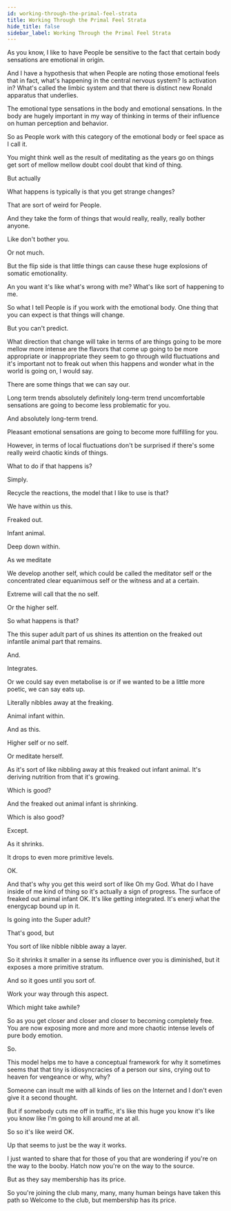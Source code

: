 ```yaml
---
id: working-through-the-primal-feel-strata
title: Working Through the Primal Feel Strata
hide_title: false
sidebar_label: Working Through the Primal Feel Strata
---
```

As you know, I like to have People be sensitive to the fact that certain body sensations are emotional in origin.

And I have a hypothesis that when People are noting those emotional feels that in fact, what's happening in the central nervous system? Is activation in? What's called the limbic system and that there is distinct new Ronald apparatus that underlies.

The emotional type sensations in the body and emotional sensations. In the body are hugely important in my way of thinking in terms of their influence on human perception and behavior.

So as People work with this category of the emotional body or feel space as I call it.

You might think well as the result of meditating as the years go on things get sort of mellow mellow doubt cool doubt that kind of thing.

But actually

What happens is typically is that you get strange changes?

That are sort of weird for People.

And they take the form of things that would really, really, really bother anyone.

Like don't bother you.

Or not much.

But the flip side is that little things can cause these huge explosions of somatic emotionality.

An you want it's like what's wrong with me? What's like sort of happening to me.

So what I tell People is if you work with the emotional body. One thing that you can expect is that things will change.

But you can't predict.

What direction that change will take in terms of are things going to be more mellow more intense are the flavors that come up going to be more appropriate or inappropriate they seem to go through wild fluctuations and it's important not to freak out when this happens and wonder what in the world is going on, I would say.

There are some things that we can say our.

Long term trends absolutely definitely long-term trend uncomfortable sensations are going to become less problematic for you.

And absolutely long-term trend.

Pleasant emotional sensations are going to become more fulfilling for you.

However, in terms of local fluctuations don't be surprised if there's some really weird chaotic kinds of things.

What to do if that happens is?

Simply.

Recycle the reactions, the model that I like to use is that?

We have within us this.

Freaked out.

Infant animal.

Deep down within.

As we meditate

We develop another self, which could be called the meditator self or the concentrated clear equanimous self or the witness and at a certain.

Extreme will call that the no self.

Or the higher self.

So what happens is that?

The this super adult part of us shines its attention on the freaked out infantile animal part that remains.

And.

Integrates.

Or we could say even metabolise is or if we wanted to be a little more poetic, we can say eats up.

Literally nibbles away at the freaking.

Animal infant within.

And as this.

Higher self or no self.

Or meditate herself.

As it's sort of like nibbling away at this freaked out infant animal. It's deriving nutrition from that it's growing.

Which is good?

And the freaked out animal infant is shrinking.

Which is also good?

Except.

As it shrinks.

It drops to even more primitive levels.

OK.

And that's why you get this weird sort of like Oh my God. What do I have inside of me kind of thing so it's actually a sign of progress. The surface of freaked out animal infant OK. It's like getting integrated. It's enerji what the energycap bound up in it.

Is going into the Super adult?

That's good, but

You sort of like nibble nibble away a layer.

So it shrinks it smaller in a sense its influence over you is diminished, but it exposes a more primitive stratum.

And so it goes until you sort of.

Work your way through this aspect.

Which might take awhile?

So as you get closer and closer and closer to becoming completely free. You are now exposing more and more and more chaotic intense levels of pure body emotion.

So.

This model helps me to have a conceptual framework for why it sometimes seems that that tiny is idiosyncracies of a person our sins, crying out to heaven for vengeance or why, why?

Someone can insult me with all kinds of lies on the Internet and I don't even give it a second thought.

But if somebody cuts me off in traffic, it's like this huge you know it's like you know like I'm going to kill around me at all.

So so it's like weird OK.

Up that seems to just be the way it works.

I just wanted to share that for those of you that are wondering if you're on the way to the booby. Hatch now you're on the way to the source.



But as they say membership has its price.

So you're joining the club many, many, many human beings have taken this path so Welcome to the club, but membership has its price.

